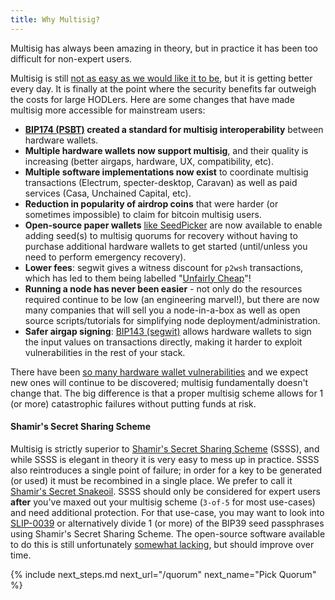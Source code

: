 ```yaml
---
title: Why Multisig?
---
```


Multisig has always been amazing in theory, but in practice it has been too difficult for non-expert users.

Multisig is still [not as easy as we would like it to be](https://medium.com/shiftcrypto/the-pitfalls-of-multisig-when-using-hardware-wallets-9b0e98e4c19c), but it is getting better every day.
It is finally at the point where the security benefits far outweigh the costs for large HODLers.
Here are some changes that have made multisig more accessible for mainstream users:
* **[BIP174 (PSBT)](https://github.com/bitcoin/bips/blob/master/bip-0174.mediawiki) created a standard for multisig interoperability** between hardware wallets.
* **Multiple hardware wallets now support multisig**, and their quality is increasing (better airgaps, hardware, UX, compatibility, etc).
* **Multiple software implementations now exist** to coordinate multisig transactions (Electrum, specter-desktop, Caravan) as well as paid services (Casa, Unchained Capital, etc).
* **Reduction in popularity of airdrop coins** that were harder (or sometimes impossible) to claim for bitcoin multisig users.
* **Open-source paper wallets** [like SeedPicker](http://seedpicker.net/) are now available to enable adding seed(s) to multisig quorums for recovery without having to purchase additional hardware wallets to get started (until/unless you need to perform emergency recovery).
* **Lower fees**: segwit gives a witness discount for `p2wsh` transactions, which has led to them being labelled "[Unfairly Cheap](https://twitter.com/lopp/status/988041430332530688)"!
* **Running a node has never been easier** - not only do the resources required continue to be low (an engineering marvel!), but there are now many companies that will sell you a node-in-a-box as well as open source scripts/tutorials for simplifying node deployment/administration.
* **Safer airgap signing**: [BIP143 (segwit)](https://github.com/bitcoin/bips/blob/master/bip-0143.mediawiki) allows hardware wallets to sign the input values on transactions directly, making it harder to exploit vulnerabilities in the rest of your stack.

There have been [so many hardware wallet vulnerabilities](https://twitter.com/mflaxman/status/1149018598708568065) and we expect new ones will continue to be discovered; multisig fundamentally doesn't change that.
The big difference is that a proper multisig scheme allows for 1 (or more) catastrophic failures without putting funds at risk.

#### Shamir's Secret Sharing Scheme
Multisig is strictly superior to [Shamir's Secret Sharing Scheme](https://en.wikipedia.org/wiki/Shamir%27s_Secret_Sharing) (SSSS), and while SSSS is elegant in theory it is very easy to mess up in practice.
SSSS also reintroduces a single point of failure; in order for a key to be generated (or used) it must be recombined in a single place.
We prefer to call it [Shamir's Secret Snakeoil](https://en.bitcoin.it/wiki/Shamir_Secret_Snakeoil).
SSSS should only be considered for expert users **after** you've maxed out your multisig scheme (`3-of-5` for most use-cases) and need additional protection.
For that use-case, you may want to look into [SLIP-0039](https://github.com/satoshilabs/slips/blob/master/slip-0039.md) or alternatively divide 1 (or more) of the BIP39 seed passphrases using Shamir's Secret Sharing Scheme.
The open-source software available to do this is still unfortunately [somewhat lacking](https://twitter.com/mflaxman/status/1294831929972477952), but should improve over time.


{% include next_steps.md next_url="/quorum" next_name="Pick Quorum" %}
